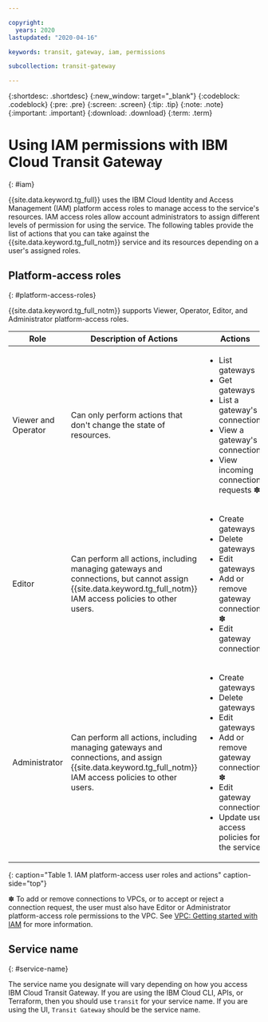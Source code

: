 ```yaml
---

copyright:
  years: 2020
lastupdated: "2020-04-16"

keywords: transit, gateway, iam, permissions

subcollection: transit-gateway

---
```


{:shortdesc: .shortdesc}
{:new_window: target="_blank"}
{:codeblock: .codeblock}
{:pre: .pre}
{:screen: .screen}
{:tip: .tip}
{:note: .note}
{:important: .important}
{:download: .download}
{:term: .term}

# Using IAM permissions with IBM Cloud Transit Gateway
{: #iam}

{{site.data.keyword.tg_full}} uses the IBM Cloud Identity and Access Management (IAM) platform access roles to manage access to the service's resources. IAM access roles allow account administrators to assign different levels of permission for using the service. The following tables provide the list of actions that you can take against the {{site.data.keyword.tg_full_notm}} service and its resources depending on a user's assigned roles.

## Platform-access roles
{: #platform-access-roles}

{{site.data.keyword.tg_full_notm}} supports Viewer, Operator, Editor, and Administrator platform-access roles.

| Role | Description of Actions |  Actions |
|---|---|---|
| Viewer and Operator | Can only perform actions that don't change the state of resources. |<ul><li>List gateways</li><li>Get gateways</li><li>List a gateway's connections</li><li>View a gateway's connections</li><li>View incoming connection requests &#10045; </li></ul>
| Editor | Can perform all actions, including managing gateways and connections, but cannot assign {{site.data.keyword.tg_full_notm}} IAM access policies to other users. |<ul><li>Create gateways</li><li>Delete gateways</li><li>Edit gateways</li><li>Add or remove gateway connections &#10045; </li><li>Edit gateway connections
| Administrator | Can perform all actions, including managing gateways and connections, and assign {{site.data.keyword.tg_full_notm}} IAM access policies to other users. | <ul><li>Create gateways</li><li>Delete gateways</li><li>Edit gateways</li><li>Add or remove gateway connections &#10045; </li><li>Edit gateway connections</li><li>Update user access policies for the service |                     |
{: caption="Table 1. IAM platform-access user roles and actions" caption-side="top"}

&#10045; To add or remove connections to VPCs, or to accept or reject a connection request, the user must also have Editor or Administrator platform-access role permissions to the VPC. See [VPC: Getting started with IAM](/docs/vpc?topic=vpc-iam-getting-started) for more information.

## Service name
{: #service-name}

The service name you designate will vary depending on how you access IBM Cloud Transit Gateway. If you are using the IBM Cloud CLI, APIs, or Terraform, then you should use `transit` for your service name. If you are using the UI, `Transit Gateway` should be the service name.
